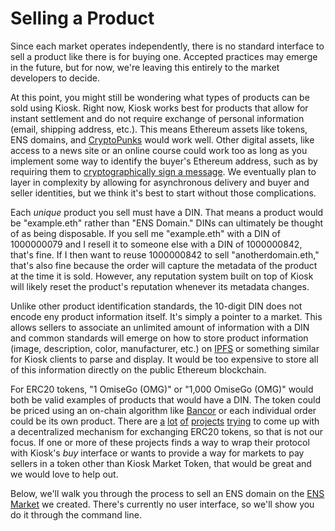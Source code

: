 # Selling a Product

Since each market operates independently, there is no standard interface to sell a product like there is for buying one. Accepted practices may emerge in the future, but for now, we're leaving this entirely to the market developers to decide.

At this point, you might still be wondering what types of products can be sold using Kiosk. Right now, Kiosk works best for products that allow for instant settlement and do not require exchange of personal information (email, shipping address, etc.). This means Ethereum assets like tokens, ENS domains, and [CryptoPunks](https://www.larvalabs.com/cryptopunks) would work well. Other digital assets, like access to a news site or an online course could work too as long as you implement some way to identify the buyer's Ethereum address, such as by requiring them to [cryptographically sign a message](https://github.com/ethereum/wiki/wiki/JavaScript-API#web3ethsign). We eventually plan to layer in complexity by allowing for asynchronous delivery and buyer and seller identities, but we think it's best to start without those complications.

Each *unique* product you sell must have a DIN. That means a product would be "example.eth" rather than "ENS Domain." DINs can ultimately be thought of as being disposable. If you sell me "example.eth" with a DIN of 1000000079 and I resell it to someone else with a DIN of 1000000842, that's fine. If I then want to reuse 1000000842 to sell "anotherdomain.eth," that's also fine because the order will capture the metadata of the product at the time it is sold. However, any reputation system built on top of Kiosk will likely reset the product's reputation whenever its metadata changes. 

Unlike other product identification standards, the 10-digit DIN does not encode eny product information itself. It's simply a pointer to a market. This allows sellers to associate an unlimited amount of information with a DIN and common standards will emerge on how to store product information (image, description, color, manufacturer, etc.) on [IPFS](https://ipfs.io/) or something similar for Kiosk clients to parse and display. It would be too expensive to store all of this information directly on the public Ethereum blockchain.

For ERC20 tokens, "1 OmiseGo (OMG)" or "1,000 OmiseGo (OMG)" would both be valid examples of products that would have a DIN. The token could be priced using an on-chain algorithm like [Bancor](https://www.bancor.network/) or each individual order could be its own product. There are [a](https://etherdelta.com) [lot](https://kyber.network/) [of](https://swap.tech/) [projects](https://0xproject.com/) [trying](https://omega.one/) to come up with a decentralized mechanism for exchanging ERC20 tokens, so that is not our focus. If one or more of these projects finds a way to wrap their protocol with Kiosk's *buy* interface or wants to provide a way for markets to pay sellers in a token other than Kiosk Market Token, that would be great and we would love to help out.

Below, we'll walk you through the process to sell an ENS domain on the [ENS Market](https://github.com/kioskprotocol/kiosk/blob/master/contracts/ENS/ENSMarket.sol) we created. There's currently no user interface, so we'll show you do it through the command line.
